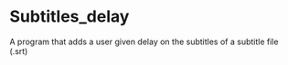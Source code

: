 # Subtitles_delay
A program that adds a user given delay on the subtitles of a subtitle file (.srt)
